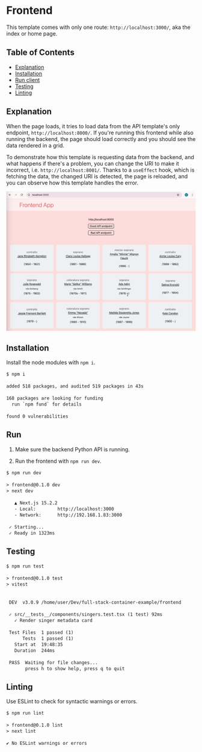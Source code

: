 # Frontend

This template comes with only one route: `http://localhost:3000/`, aka the index or home page.

## Table of Contents

- [Explanation](#explanation)
- [Installation](#installation)
- [Run client](#run)
- [Testing](#testing)
- [Linting](#linting)

## Explanation

When the page loads, it tries to load data from the API template's only endpoint, `http://localhost:8000/`. If you're running this frontend while also running the backend, the page should load correctly and you should see the data rendered in a grid.

To demonstrate how this template is requesting data from the backend, and what happens if there's a problem, you can change the URI to make it incorrect, i.e. `http://localhost:8001/`. Thanks to a `useEffect` hook, which is fetching the data, the changed URI is detected, the page is reloaded, and you can observe how this template handles the error.

![Gif of screenshot of index page](../img/frontend.gif)


## Installation

Install the node modules with `npm i`.

```console
$ npm i

added 518 packages, and audited 519 packages in 43s

168 packages are looking for funding
  run `npm fund` for details

found 0 vulnerabilities
```

## Run

1. Make sure the backend Python API is running.

2. Run the frontend with `npm run dev`.

```console
$ npm run dev

> frontend@0.1.0 dev
> next dev

   ▲ Next.js 15.2.2
   - Local:        http://localhost:3000
   - Network:      http://192.168.1.83:3000

 ✓ Starting...
 ✓ Ready in 1323ms
```

## Testing

```console
$ npm run test

> frontend@0.1.0 test
> vitest


 DEV  v3.0.9 /home/user/Dev/full-stack-container-example/frontend

 ✓ src/__tests__/components/singers.test.tsx (1 test) 92ms
   ✓ Render singer metadata card

 Test Files  1 passed (1)
      Tests  1 passed (1)
   Start at  19:48:35
   Duration  244ms

 PASS  Waiting for file changes...
       press h to show help, press q to quit
```

## Linting

Use ESLint to check for syntactic warnings or errors.

```console
$ npm run lint

> frontend@0.1.0 lint
> next lint

✔ No ESLint warnings or errors
```
